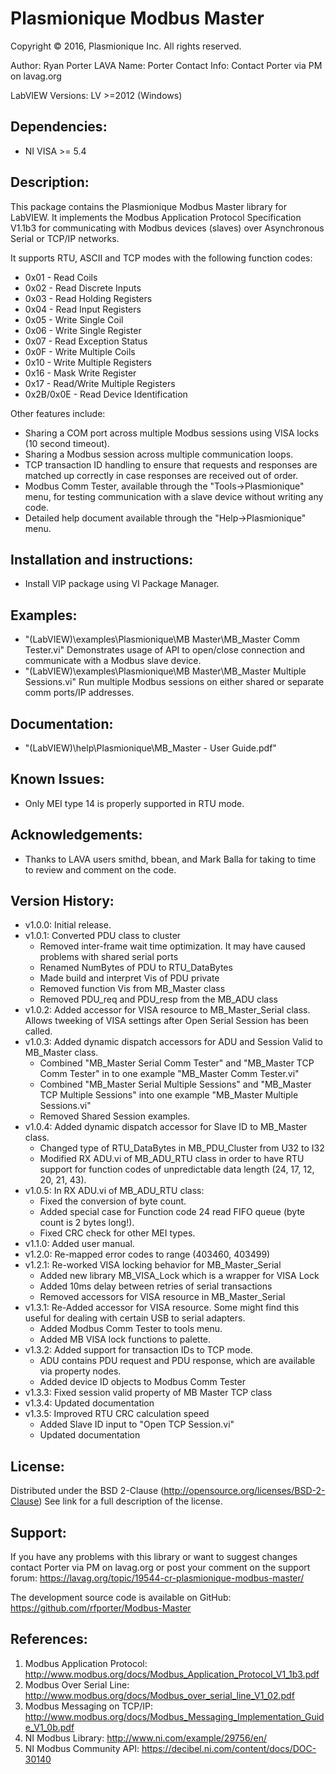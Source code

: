# Plasmionique Modbus Master

Copyright © 2016, Plasmionique Inc.
All rights reserved.

Author:	 Ryan Porter
LAVA Name: Porter
Contact Info: Contact Porter via PM on lavag.org

LabVIEW Versions:
LV >=2012 (Windows)

Dependencies:
-------------
- NI VISA >= 5.4

Description:
-------------
This package contains the Plasmionique Modbus Master library for LabVIEW. It implements the Modbus Application Protocol Specification V1.1b3 for communicating with Modbus devices (slaves) over Asynchronous Serial or TCP/IP networks. 

It supports RTU, ASCII and TCP modes with the following function codes:
- 0x01 - Read Coils
- 0x02 - Read Discrete Inputs
- 0x03 - Read Holding Registers
- 0x04 - Read Input Registers
- 0x05 - Write Single Coil
- 0x06 - Write Single Register
- 0x07 - Read Exception Status
- 0x0F - Write Multiple Coils
- 0x10 - Write Multiple Registers
- 0x16 - Mask Write Register
- 0x17 - Read/Write Multiple Registers
- 0x2B/0x0E - Read Device Identification

Other features include:
- Sharing a COM port across multiple Modbus sessions using VISA locks (10 second timeout).
- Sharing a Modbus session across multiple communication loops.
- TCP transaction ID handling to ensure that requests and responses are matched up correctly in case responses are received out of order.
- Modbus Comm Tester, available through the "Tools->Plasmionique" menu, for testing communication with a slave device without writing any code. 
- Detailed help document available through the "Help->Plasmionique" menu.

Installation and instructions:
------------
- Install VIP package using VI Package Manager.

Examples:
-------------
- "(LabVIEW)\examples\Plasmionique\MB Master\MB_Master Comm Tester.vi"	Demonstrates usage of API to open/close connection and communicate with a Modbus slave device.
- "(LabVIEW)\examples\Plasmionique\MB Master\MB_Master Multiple Sessions.vi"	Run multiple Modbus sessions on either shared or separate comm ports/IP addresses.

Documentation:
-------------
- "(LabVIEW)\help\Plasmionique\MB_Master - User Guide.pdf"

Known Issues:
-------------
- Only MEI type 14 is properly supported in RTU mode.

Acknowledgements:
-------------
- Thanks to LAVA users smithd, bbean, and Mark Balla for taking to time to review and comment on the code.

Version History:
-------------
- v1.0.0: Initial release.
- v1.0.1: Converted PDU class to cluster
	- Removed inter-frame wait time optimization. It may have caused problems with shared serial ports
	- Renamed NumBytes of PDU to RTU_DataBytes
	- Made build and interpret Vis of PDU private
	- Removed function Vis from MB_Master class
	- Removed PDU_req and PDU_resp from the MB_ADU class
- v1.0.2: Added accessor for VISA resource to MB_Master_Serial class. Allows tweeking of VISA settings after Open Serial Session has been called.
- v1.0.3: Added dynamic dispatch accessors for ADU and Session Valid to MB_Master class.
	- Combined "MB_Master Serial Comm Tester" and "MB_Master TCP Comm Tester" in to one example "MB_Master Comm Tester.vi"
	- Combined "MB_Master Serial Multiple Sessions" and "MB_Master TCP Multiple Sessions" into one example "MB_Master Multiple Sessions.vi"
	- Removed Shared Session examples.
- v1.0.4: Added dynamic dispatch accessor for Slave ID to MB_Master class.
	- Changed type of RTU_DataBytes in MB_PDU_Cluster from U32 to I32
	- Modified RX ADU.vi of MB_ADU_RTU class in order to have RTU support for function codes of unpredictable data length (24, 17, 12, 20, 21, 43).
- v1.0.5: In RX ADU.vi of MB_ADU_RTU class: 
	- Fixed the conversion of byte count.
	- Added special case for Function code 24 read FIFO queue (byte count is 2 bytes long!).
	- Fixed CRC check for other MEI types.
- v1.1.0: Added user manual.
- v1.2.0: Re-mapped error codes to range (403460, 403499)
- v1.2.1: Re-worked VISA locking behavior for MB_Master_Serial
	- Added new library MB_VISA_Lock which is a wrapper for VISA Lock
	- Added 10ms delay between retries of serial transactions
	- Removed accessors for VISA resource in MB_Master_Serial
- v1.3.1: Re-Added accessor for VISA resource. Some might find this useful for dealing with certain USB to serial adapters.
	- Added Modbus Comm Tester to tools menu.
	- Added MB VISA lock functions to palette.
- v1.3.2: Added support for transaction IDs to TCP mode.
	- ADU contains PDU request and PDU response, which are available via property nodes.
	- Added device ID objects to Modbus Comm Tester
- v1.3.3: Fixed session valid property of MB Master TCP class
- v1.3.4: Updated documentation
- v1.3.5: Improved RTU CRC calculation speed
	- Added Slave ID input to "Open TCP Session.vi"
	- Updated documentation

License:
-----------
Distributed under the BSD 2-Clause (http://opensource.org/licenses/BSD-2-Clause)
See link for a full description of the license.

Support:
----------
If you have any problems with this library or want to suggest changes contact Porter via PM on lavag.org or post your comment on the support forum: https://lavag.org/topic/19544-cr-plasmionique-modbus-master/

The development source code is available on GitHub:  https://github.com/rfporter/Modbus-Master

References:
-----------
1) Modbus Application Protocol: http://www.modbus.org/docs/Modbus_Application_Protocol_V1_1b3.pdf
2) Modbus Over Serial Line: http://www.modbus.org/docs/Modbus_over_serial_line_V1_02.pdf
3) Modbus Messaging on TCP/IP: http://www.modbus.org/docs/Modbus_Messaging_Implementation_Guide_V1_0b.pdf
4) NI Modbus Library: http://www.ni.com/example/29756/en/
5) NI Modbus Community API: https://decibel.ni.com/content/docs/DOC-30140
